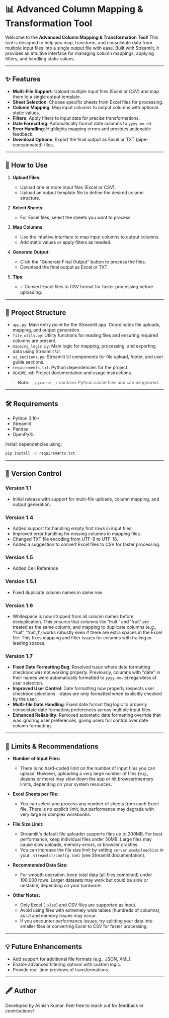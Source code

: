 # 📊 Advanced Column Mapping & Transformation Tool

Welcome to the **Advanced Column Mapping & Transformation Tool**! This tool is designed to help you map, transform, and consolidate data from multiple input files into a single output file with ease. Built with Streamlit, it provides an intuitive interface for managing column mappings, applying filters, and handling static values.

---

## ✨ Features

- **Multi-File Support**: Upload multiple input files (Excel or CSV) and map them to a single output template.
- **Sheet Selection**: Choose specific sheets from Excel files for processing.
- **Column Mapping**: Map input columns to output columns with optional static values.
- **Filters**: Apply filters to input data for precise transformations.
- **Date Formatting**: Automatically format date columns to `yyyy-mm-dd`.
- **Error Handling**: Highlights mapping errors and provides actionable feedback.
- **Download Options**: Export the final output as Excel or TXT (pipe-concatenated) files.

---

## 🚀 How to Use

1. **Upload Files**:
   - Upload one or more input files (Excel or CSV).
   - Upload an output template file to define the desired column structure.

2. **Select Sheets**:
   - For Excel files, select the sheets you want to process.

3. **Map Columns**:
   - Use the intuitive interface to map input columns to output columns.
   - Add static values or apply filters as needed.

4. **Generate Output**:
   - Click the "Generate Final Output" button to process the files.
   - Download the final output as Excel or TXT.

5. **Tips**:
   - 💡 Convert Excel files to CSV format for faster processing before uploading.

---

## 📁 Project Structure

- `app.py`: Main entry point for the Streamlit app. Coordinates file uploads, mapping, and output generation.
- `file_utils.py`: Utility functions for reading files and ensuring required columns are present.
- `mapping_logic.py`: Main logic for mapping, processing, and exporting data using Streamlit UI.
- `ui_sections.py`: Streamlit UI components for file upload, footer, and user guide sections.
- `requirements.txt`: Python dependencies for the project.
- `README.md`: Project documentation and usage instructions.

> **Note:** `__pycache__/` contains Python cache files and can be ignored.

---

## 🛠️ Requirements

- Python 3.10+
- Streamlit
- Pandas
- OpenPyXL

Install dependencies using:
```bash
pip install -r requirements.txt
```

---

## 📜 Version Control

### Version 1.1
- Initial release with support for multi-file uploads, column mapping, and output generation.

### Version 1.4
- Added support for handling empty first rows in input files.
- Improved error handling for missing columns in mapping files.
- Changed TXT file encoding from UTF-8 to UTF-16.
- Added a suggestion to convert Excel files to CSV for faster processing.

### Version 1.5
- Added Cell Reference

### Version 1.5.1
- Fixed duplicate column names in same row

### Version 1.6
- Whitespace is now stripped from all column names before deduplication. This ensures that columns like 'fruit ' and 'fruit' are treated as the same column, and mapping to duplicate columns (e.g., 'fruit', 'fruit_1') works robustly even if there are extra spaces in the Excel file. This fixes mapping and filter issues for columns with trailing or leading spaces.

### Version 1.7
- **Fixed Date Formatting Bug**: Resolved issue where date formatting checkbox was not working properly. Previously, columns with "date" in their names were automatically formatted to `yyyy-mm-dd` regardless of user selection.
- **Improved User Control**: Date formatting now properly respects user checkbox selections - dates are only formatted when explicitly checked by the user.
- **Multi-file Date Handling**: Fixed date format flag logic to properly consolidate date formatting preferences across multiple input files.
- **Enhanced Reliability**: Removed automatic date formatting override that was ignoring user preferences, giving users full control over date column formatting.
---

## 🚦 Limits & Recommendations

- **Number of Input Files:**
  - There is no hard-coded limit on the number of input files you can upload. However, uploading a very large number of files (e.g., dozens or more) may slow down the app or hit browser/memory limits, depending on your system resources.

- **Excel Sheets per File:**
  - You can select and process any number of sheets from each Excel file. There is no explicit limit, but performance may degrade with very large or complex workbooks.

- **File Size Limit:**
  - Streamlit's default file uploader supports files up to 200MB. For best performance, keep individual files under 50MB. Large files may cause slow uploads, memory errors, or browser crashes.
  - You can increase the file size limit by setting `server.maxUploadSize` in your `.streamlit/config.toml` (see Streamlit documentation).

- **Recommended Data Size:**
  - For smooth operation, keep total data (all files combined) under 100,000 rows. Larger datasets may work but could be slow or unstable, depending on your hardware.

- **Other Notes:**
  - Only Excel (`.xlsx`) and CSV files are supported as input.
  - Avoid using files with extremely wide tables (hundreds of columns), as UI and memory issues may occur.
  - If you encounter performance issues, try splitting your data into smaller files or converting Excel to CSV for faster processing.

---

## 💡 Future Enhancements

- Add support for additional file formats (e.g., JSON, XML).
- Enable advanced filtering options with custom logic.
- Provide real-time previews of transformations.

---

## 🖋️ Author
Developed by Ashish Kumar. Feel free to reach out for feedback or contributions!
